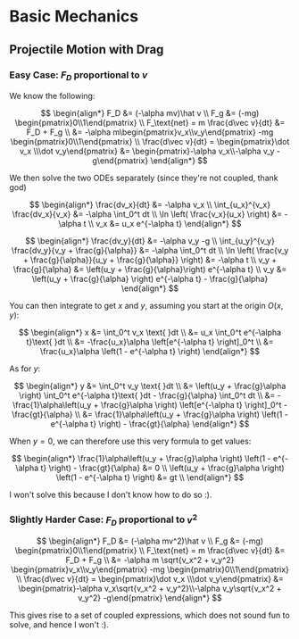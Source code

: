 # Basic Mechanics

## Projectile Motion with Drag

### Easy Case: $F_D$ proportional to $v$

We know the following:

$$
\begin{align*}
F_D &= (-\alpha mv)\hat v \\
F_g &= (-mg) \begin{pmatrix}0\\1\end{pmatrix} \\
F_\text{net} = m \frac{d\vec v}{dt} &= F_D + F_g \\
&= -\alpha m\begin{pmatrix}v_x\\v_y\end{pmatrix} -mg \begin{pmatrix}0\\1\end{pmatrix} \\
\frac{d\vec v}{dt} = \begin{pmatrix}\dot v_x \\\dot v_y\end{pmatrix} &= \begin{pmatrix}-\alpha v_x\\-\alpha v_y -g\end{pmatrix}
\end{align*}
$$

We then solve the two ODEs separately (since they're not coupled, thank god)

$$
\begin{align*}
\frac{dv_x}{dt} &= -\alpha v_x \\
\int_{u_x}^{v_x} \frac{dv_x}{v_x} &= -\alpha \int_0^t dt \\
\ln \left( \frac{v_x}{u_x} \right) &= -\alpha t \\
v_x &= u_x e^{-\alpha t}
\end{align*}
$$

$$
\begin{align*}
\frac{dv_y}{dt} &= -\alpha v_y -g \\
\int_{u_y}^{v_y} \frac{dv_y}{v_y + \frac{g}{\alpha}} &= -\alpha \int_0^t dt \\
\ln \left( \frac{v_y + \frac{g}{\alpha}}{u_y + \frac{g}{\alpha}} \right) &= -\alpha t \\
v_y + \frac{g}{\alpha} &= \left(u_y + \frac{g}{\alpha}\right) e^{-\alpha t} \\
v_y &= \left(u_y + \frac{g}{\alpha} \right) e^{-\alpha t} - \frac{g}{\alpha}
\end{align*}
$$


You can then integrate to get $x$ and $y$, assuming you start at the origin $O(x, y)$:

$$
\begin{align*}
x &= \int_0^t v_x \text{ }dt \\
&= u_x \int_0^t e^{-\alpha t}\text{ }dt \\
&= -\frac{u_x}\alpha \left[e^{-\alpha t} \right]_0^t \\
&= \frac{u_x}\alpha \left(1 - e^{-\alpha t} \right)
\end{align*}
$$

As for $y$:

$$
\begin{align*}
y &= \int_0^t v_y \text{ }dt \\
&= \left(u_y + \frac{g}\alpha \right) \int_0^t e^{-\alpha t}\text{ }dt - \frac{g}{\alpha} \int_0^t dt \\
&= -\frac{1}\alpha\left(u_y + \frac{g}\alpha \right) \left[e^{-\alpha t} \right]_0^t - \frac{gt}{\alpha} \\
&= \frac{1}\alpha\left(u_y + \frac{g}\alpha \right) \left(1 - e^{-\alpha t} \right) - \frac{gt}{\alpha}
\end{align*}
$$

When $y = 0$, we can therefore use this very formula to get values:

$$
\begin{align*}
\frac{1}\alpha\left(u_y + \frac{g}\alpha \right) \left(1 - e^{-\alpha t} \right) - \frac{gt}{\alpha} &= 0 \\
\left(u_y + \frac{g}\alpha \right) \left(1 - e^{-\alpha t} \right) &= gt \\
\end{align*}
$$

I won't solve this because I don't know how to do so :).

### Slightly Harder Case: $F_D$ proportional to $v^2$

$$
\begin{align*}
F_D &= (-\alpha mv^2)\hat v \\
F_g &= (-mg) \begin{pmatrix}0\\1\end{pmatrix} \\
F_\text{net} = m \frac{d\vec v}{dt} &= F_D + F_g \\
&= -\alpha m \sqrt{v_x^2 + v_y^2} \begin{pmatrix}v_x\\v_y\end{pmatrix} -mg \begin{pmatrix}0\\1\end{pmatrix} \\
\frac{d\vec v}{dt} = \begin{pmatrix}\dot v_x \\\dot v_y\end{pmatrix} &= \begin{pmatrix}-\alpha v_x\sqrt{v_x^2 + v_y^2}\\-\alpha v_y\sqrt{v_x^2 + v_y^2} -g\end{pmatrix}
\end{align*}
$$


This gives rise to a set of coupled expressions, which does not sound fun to solve, and hence I won't :).

## 



